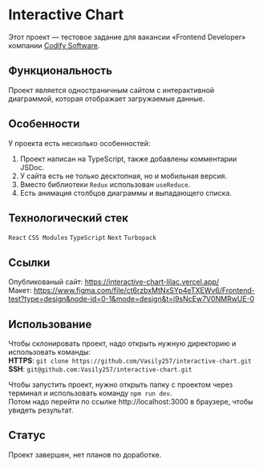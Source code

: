 # Interactive Chart
Этот проект — тестовое задание для вакансии «Frontend Developer» компании [Codify Software](https://codify.software/).

## Функциональность
Проект является одностраничным сайтом с интерактивной диаграммой, которая отображает загружаемые данные.

## Особенности
У проекта есть несколько особенностей:
1. Проект написан на TypeScript, также добавлены комментарии JSDoc.
2. У сайта есть не только десктопная, но и мобильная версия.
3. Вместо библиотеки `Redux` использован `useReduce`.
4. Есть анимация столбцов диаграммы и выпадающего списка.

## Технологический стек
`React` `CSS Modules` `TypeScript` `Next` `Turbopack`

## Ссылки
Опубликованый сайт: https://interactive-chart-lilac.vercel.app/  
Макет: https://www.figma.com/file/ct6rzbxMtNxSYp4eTXEWv6/Frontend-test?type=design&node-id=0-1&mode=design&t=i9sNcEw7V0NMRwUE-0

## Использование
Чтобы склонировать проект, надо открыть нужную директорию и использовать команды:  
**HTTPS**: `git clone https://github.com/Vasily257/interactive-chart.git`  
**SSH**: `git@github.com:Vasily257/interactive-chart.git`

Чтобы запустить проект, нужно открыть папку с проектом через терминал и использовать команду `npm run dev`.    
Потом надо перейти по ссылке http://localhost:3000 в браузере, чтобы увидеть результат.

## Статус
Проект завершен, нет планов по доработке.
